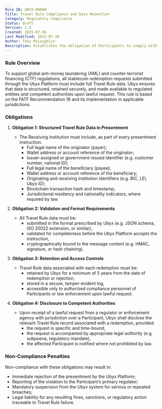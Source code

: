 ```yaml
---
Rule ID: UBYX-00000
Title: Travel Rule Compliance and Data Retention
Category: Regulatory Compliance
Status: draft
Version: 1.0
Created: 2025-07-26
Last Modified: 2025-07-26
Author: Tony McLaughlin
Description: Establishes the obligation of Participants to comply with Travel Rule requirements, ensures proper inclusion of originator and beneficiary information, and mandates secure retention and availability of Travel Rule data for regulatory oversight.
---
```


### Rule Overview
To support global anti-money laundering (AML) and counter-terrorist financing (CTF) regulations, all stablecoin redemption requests submitted through the Ubyx Platform must include full Travel Rule data. Ubyx ensures that data is structured, retained securely, and made available to regulated entities and competent authorities upon lawful request. This rule is based on the FATF Recommendation 16 and its implementation in applicable jurisdictions.

### Obligations

1. **Obligation 1: Structured Travel Rule Data in Presentment**
   - The Receiving Institution must include, as part of every presentment instruction:
     - Full legal name of the originator (payer);
     - Wallet address or account reference of the originator;
     - Issuer-assigned or government-issued identifier (e.g. customer number, national ID);
     - Full legal name of the beneficiary (payee);
     - Wallet address or account reference of the beneficiary;
     - Originating and receiving institution identifiers (e.g. BIC, LEI, Ubyx ID);
     - Blockchain transaction hash and timestamp;
     - Jurisdictional residency and nationality indicators, where required by law.

2. **Obligation 2: Validation and Format Requirements**
   - All Travel Rule data must be:
     - submitted in the format prescribed by Ubyx (e.g. JSON schema, ISO 20022 extension, or similar),
     - validated for completeness before the Ubyx Platform accepts the instruction,
     - cryptographically bound to the message content (e.g. HMAC, signature, or hash chaining).

3. **Obligation 3: Retention and Access Controls**
   - Travel Rule data associated with each redemption must be:
     - retained by Ubyx for a minimum of 5 years from the date of redemption or rejection,
     - stored in a secure, tamper-evident log,
     - accessible only to authorized compliance personnel of Participants or law enforcement upon lawful request.

4. **Obligation 4: Disclosure to Competent Authorities**
   - Upon receipt of a lawful request from a regulator or enforcement agency with jurisdiction over a Participant, Ubyx shall disclose the relevant Travel Rule record associated with a redemption, provided:
     - the request is specific and time-bound,
     - the request is accompanied by appropriate legal authority (e.g. subpoena, regulatory mandate),
     - the affected Participant is notified where not prohibited by law.

### Non-Compliance Penalties
Non-compliance with these obligations may result in:
- Immediate rejection of the presentment by the Ubyx Platform;
- Reporting of the violation to the Participant’s primary regulator;
- Mandatory suspension from the Ubyx system for serious or repeated breaches;
- Legal liability for any resulting fines, sanctions, or regulatory action traceable to Travel Rule failure.
